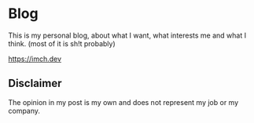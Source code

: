 # Blog

This is my personal blog, about what I want, what interests me and what I think. (most of it is sh!t probably)

https://imch.dev

## Disclaimer

The opinion in my post is my own and does not represent my job or my company.
